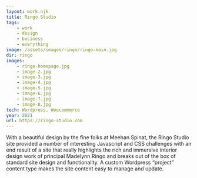 ```yaml
---
layout: work.njk
title: Ringo Studio
tags:
    - work
    - design
    - business
    - everything
image: /assets/images/ringo/ringo-main.jpg
dir: ringo
images:
    - ringo-homepage.jpg
    - image-2.jpg
    - image-3.jpg
    - image-4.jpg
    - image-5.jpg
    - image-6.jpg
    - image-7.jpg
    - image-8.jpg
tech: Wordpress, Woocommerce
year: 2021
url: https://ringo-studio.com
---
```


With a beautiful design by the fine folks at Meehan Spinat, the Ringo Studio site provided a number of interesting Javascript and CSS challenges with an end result of a site that really highlights the rich and immersive interior design work of principal Madelynn Ringo and breaks out of the box of standard site design and functionality. A custom Wordpress “project” content type makes the site content easy to manage and update. 